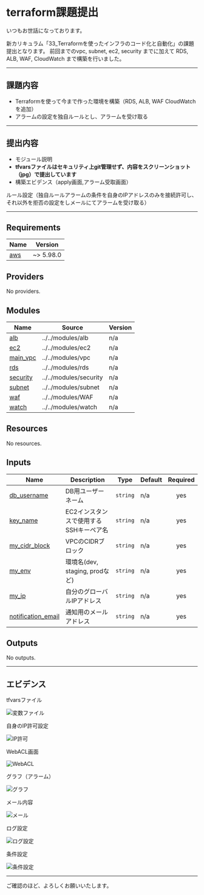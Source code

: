 # terraform課題提出
いつもお世話になっております。

新カリキュラム「33_Terraformを使ったインフラのコード化と自動化」の課題提出となります。
前回までのvpc, subnet, ec2, security までに加えて
RDS, ALB, WAF, CloudWatch まで構築を行いました。

---

## 課題内容
- Terraformを使って今まで作った環境を構築（RDS, ALB, WAF CloudWatchを追加）
- アラームの設定を独自ルールとし、アラームを受け取る

---

## 提出内容
- モジュール説明
- **tfvarsファイルはセキュリティ上git管理せず、内容をスクリーンショット（jpg）で提出しています**
- 構築エビデンス（apply画面,アラーム受取画面）
 
 ルール設定（独自ルールアラームの条件を自身のIPアドレスのみを接続許可し、それ以外を拒否の設定をしメールにてアラームを受け取る）

---

<!-- BEGIN_TF_DOCS -->
## Requirements

| Name | Version |
|------|---------|
| <a name="requirement_aws"></a> [aws](#requirement\_aws) | ~> 5.98.0 |

## Providers

No providers.

## Modules

| Name | Source | Version |
|------|--------|---------|
| <a name="module_alb"></a> [alb](#module\_alb) | ../../modules/alb | n/a |
| <a name="module_ec2"></a> [ec2](#module\_ec2) | ../../modules/ec2 | n/a |
| <a name="module_main_vpc"></a> [main\_vpc](#module\_main\_vpc) | ../../modules/vpc | n/a |
| <a name="module_rds"></a> [rds](#module\_rds) | ../../modules/rds | n/a |
| <a name="module_security"></a> [security](#module\_security) | ../../modules/security | n/a |
| <a name="module_subnet"></a> [subnet](#module\_subnet) | ../../modules/subnet | n/a |
| <a name="module_waf"></a> [waf](#module\_waf) | ../../modules/WAF | n/a |
| <a name="module_watch"></a> [watch](#module\_watch) | ../../modules/watch | n/a |

## Resources

No resources.

## Inputs

| Name | Description | Type | Default | Required |
|------|-------------|------|---------|:--------:|
| <a name="input_db_username"></a> [db\_username](#input\_db\_username) | DB用ユーザーネーム | `string` | n/a | yes |
| <a name="input_key_name"></a> [key\_name](#input\_key\_name) | EC2インスタンスで使用するSSHキーペア名 | `string` | n/a | yes |
| <a name="input_my_cidr_block"></a> [my\_cidr\_block](#input\_my\_cidr\_block) | VPCのCIDRブロック | `string` | n/a | yes |
| <a name="input_my_env"></a> [my\_env](#input\_my\_env) | 環境名(dev, staging, prodなど) | `string` | n/a | yes |
| <a name="input_my_ip"></a> [my\_ip](#input\_my\_ip) | 自分のグローバルIPアドレス | `string` | n/a | yes |
| <a name="input_notification_email"></a> [notification\_email](#input\_notification\_email) | 通知用のメールアドレス | `string` | n/a | yes |

## Outputs

No outputs.
<!-- END_TF_DOCS -->
---

## エビデンス

tfvarsファイル

![変数ファイル](画像/変数定義ファイル.jpg)

自身のIP許可設定

![IP許可](画像/IP許可設定.jpg)

WebACL画面

![WebACL](画像/WebACL.jpg)

グラフ（アラーム）

![グラフ](画像/グラフ.jpg)

メール内容

![メール](画像/メール内容.jpg)

ログ設定

![ログ設定](画像/ログ設定.jpg)

条件設定

![条件設定](画像/条件設定.jpg)

---

ご確認のほど、よろしくお願いいたします。
